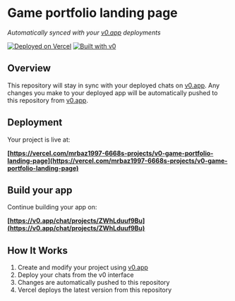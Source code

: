# Game portfolio landing page

*Automatically synced with your [v0.app](https://v0.app) deployments*

[![Deployed on Vercel](https://img.shields.io/badge/Deployed%20on-Vercel-black?style=for-the-badge&logo=vercel)](https://vercel.com/mrbaz1997-6668s-projects/v0-game-portfolio-landing-page)
[![Built with v0](https://img.shields.io/badge/Built%20with-v0.app-black?style=for-the-badge)](https://v0.app/chat/projects/ZWhLduuf9Bu)

## Overview

This repository will stay in sync with your deployed chats on [v0.app](https://v0.app).
Any changes you make to your deployed app will be automatically pushed to this repository from [v0.app](https://v0.app).

## Deployment

Your project is live at:

**[https://vercel.com/mrbaz1997-6668s-projects/v0-game-portfolio-landing-page](https://vercel.com/mrbaz1997-6668s-projects/v0-game-portfolio-landing-page)**

## Build your app

Continue building your app on:

**[https://v0.app/chat/projects/ZWhLduuf9Bu](https://v0.app/chat/projects/ZWhLduuf9Bu)**

## How It Works

1. Create and modify your project using [v0.app](https://v0.app)
2. Deploy your chats from the v0 interface
3. Changes are automatically pushed to this repository
4. Vercel deploys the latest version from this repository